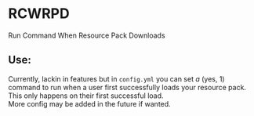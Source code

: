 # RCWRPD
Run Command When Resource Pack Downloads

## Use:
Currently, lackin in features but in `config.yml` you can set *a* (yes, 1) command to run when a user first successfully loads your resource pack. This only happens on their first successful load.  
More config may be added in the future if wanted.  
